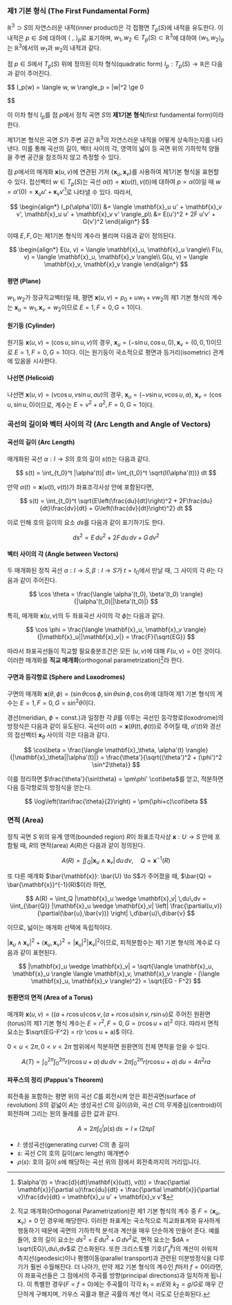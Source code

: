 ### 제1 기본 형식 (The First Fundamental Form)

$\mathbb{R}^3 \supset S$의 자연스러운 내적(inner product)은 각 접평면 $T_p(S)$에 내적을 유도한다. 이 내적은 $p \in S$에 대하여 $\langle \ , \ \rangle_p$로 표기하며, $w_1, w_2 \in T_p(S) \subset \mathbb{R}^3$에 대하여 $\langle w_1, w_2 \rangle_p$는 $\mathbb{R}^3$에서의 $w_1$과 $w_2$의 내적과 같다.

점 $p \in S$에서 $T_p(S)$ 위에 정의된 이차 형식(quadratic form) $I_p: T_p(S) \to \mathbb{R}$은 다음과 같이 주어진다.

$$
I_p(w) = \langle w, w \rangle_p = |w|^2 \ge 0

$$

이 이차 형식 $I_p$를 점 $p$에서 정칙 곡면 $S$의 **제1기본 형식**(first fundamental form)이라 한다.

제1기본 형식은 곡면 $S$가 주변 공간 $\mathbb{R}^3$의 자연스러운 내적을 어떻게 상속하는지를 나타낸다. 이를 통해 곡선의 길이, 벡터 사이의 각, 영역의 넓이 등 곡면 위의 기하학적 양들을 주변 공간을 참조하지 않고 측정할 수 있다.

점 $p$에서의 매개화 $\mathbf{x}(u, v)$에 연관된 기저 $\{\mathbf{x}_u, \mathbf{x}_v\}$를 사용하여 제1기본 형식을 표현할 수 있다. 접선벡터 $w \in T_p(S)$는 곡선 $\alpha(t) = \mathbf{x}(u(t), v(t))$에 대하여 $p = \alpha(0)$일 때 $w = \alpha'(0) = \mathbf{x}_u u' + \mathbf{x}_v v'$[^1]로 나타낼 수 있다. 따라서,

$$
\begin{align*}
I_p(\alpha'(0)) &= \langle \mathbf{x}_u u' + \mathbf{x}_v v', \mathbf{x}_u u' + \mathbf{x}_v v' \rangle_p\\
&= E(u')^2 + 2F u'v' + G(v')^2
\end{align*}
$$

이때 $E, F, G$는 제1기본 형식의 계수라 불리며 다음과 같이 정의된다.

$$
\begin{align*}
E(u, v) = \langle \mathbf{x}_u, \mathbf{x}_u \rangle\\
F(u, v) = \langle \mathbf{x}_u, \mathbf{x}_v \rangle\\
G(u, v) = \langle \mathbf{x}_v, \mathbf{x}_v \rangle
\end{align*}
$$

#### 평면 (Plane)
$w_1, w_2$가 정규직교벡터일 때, 평면 $\mathbf{x}(u,v) = p_0 + u w_1 + v w_2$의 제1 기본 형식의 계수는 $\mathbf{x}_u = w_1, \mathbf{x}_v = w_2$이므로 $E=1, F=0, G=1$이다.

#### 원기둥 (Cylinder)
원기둥 $\mathbf{x}(u, v) = (\cos u, \sin u, v)$의 경우, $\mathbf{x}_u = (-\sin u, \cos u, 0), \mathbf{x}_v = (0,0,1)$이므로 $E=1, F=0, G=1$이다. 이는 원기둥이 국소적으로 평면과 등거리(isometric) 관계에 있음을 시사한다.

#### 나선면 (Helicoid)
나선면 $\mathbf{x}(u, v) = (v \cos u, v \sin u, au)$의 경우, $\mathbf{x}_u = (-v \sin u, v \cos u, a)$, $\mathbf{x}_v = (\cos u, \sin u, 0)$이므로, 계수는 $E = v^2 + a^2, F=0, G=1$이다.

### 곡선의 길이와 벡터 사이의 각 (Arc Length and Angle of Vectors)

#### 곡선의 길이 (Arc Length)
매개화된 곡선 $\alpha: I \to S$의 호의 길이 $s(t)$는 다음과 같다.

$$
s(t) = \int_{t_0}^t |\alpha'(t)| dt= \int_{t_0}^t \sqrt{I(\alpha'(t))} dt
$$

만약 $\alpha(t) = \mathbf{x}(u(t), v(t))$가 좌표조각사상 안에 포함된다면,

$$
s(t) = \int_{t_0}^t \sqrt{E\left(\frac{du}{dt}\right)^2 + 2F\frac{du}{dt}\frac{dv}{dt} + G\left(\frac{dv}{dt}\right)^2} dt
$$

이로 인해 호의 길이의 요소 $ds$를 다음과 같이 표기하기도 한다.

$$
ds^2 = E \,du^2 + 2F \,du \,dv + G \,dv^2
$$

#### 벡터 사이의 각 (Angle between Vectors)

두 매개화된 정칙 곡선 $\alpha: I \to S, \beta: I \to S$가 $t=t_0$에서 만날 때, 그 사이의 각 $\theta$는 다음과 같이 주어진다.

$$
\cos \theta = \frac{\langle \alpha'(t_0), \beta'(t_0) \rangle}{|\alpha'(t_0)||\beta'(t_0)|}
$$

특히, 매개화 $\mathbf{x}(u,v)$의 두 좌표곡선 사이의 각 $\phi$는 다음과 같다.

$$
\cos \phi = \frac{\langle \mathbf{x}_u, \mathbf{x}_v \rangle}{|\mathbf{x}_u||\mathbf{x}_v|} = \frac{F}{\sqrt{EG}}
$$

따라서 좌표곡선들이 직교할 필요충분조건은 모든 $(u,v)$에 대해 $F(u,v)=0$인 것이다. 이러한 매개화를 **직교 매개화**(orthogonal parametrization)[^2]라 한다.

#### 구면과 등각항로 (Sphere and Loxodromes)
구면의 매개화 $\mathbf{x}(\theta, \phi) = (\sin\theta\cos\phi, \sin\theta\sin\phi, \cos\theta)$에 대하여 제1 기본 형식의 계수는 $E=1, F=0, G=\sin^2\theta$이다.

경선(meridian, $\phi = \text{const.}$)과 일정한 각 $\beta$를 이루는 곡선인 등각항로(loxodrome)의 방정식은 다음과 같이 유도된다. 곡선이 $\alpha(t) = \mathbf{x}(\theta(t), \phi(t))$로 주어질 때, $\alpha'(t)$와 경선의 접선벡터 $\mathbf{x}_\theta$ 사이의 각은 다음과 같다.

$$
\cos\beta = \frac{\langle \mathbf{x}_\theta, \alpha'(t) \rangle}{|\mathbf{x}_\theta||\alpha'(t)|} = \frac{\theta'}{\sqrt{(\theta')^2 + (\phi')^2 \sin^2\theta}}
$$

이를 정리하면 $\frac{\theta'}{\sin\theta} = \pm\phi' \cot\beta$를 얻고, 적분하면 다음 등각항로의 방정식을 얻는다.

$$
\log\left(\tan\frac{\theta}{2}\right) = \pm(\phi+c)\cot\beta
$$
### 면적 (Area)

정칙 곡면 $S$ 위의 유계 영역(bounded region) $R$이 좌표조각사상 $\mathbf{x}: U \to S$ 안에 포함될 때, $R$의 면적(area) $A(R)$은 다음과 같이 정의된다.

$$
A(R) = \iint_Q |\mathbf{x}_u \wedge \mathbf{x}_v| \,du\,dv, \quad Q = \mathbf{x}^{-1}(R)
$$

또 다른 매개화 $\bar{\mathbf{x}}: \bar{U} \to S$가 주어졌을 때, $\bar{Q} = \bar{\mathbf{x}}^{-1}(R)$이라 하면, 

$$
A(R) = \iint_Q |\mathbf{x}_u \wedge \mathbf{x}_v| \,du\,dv = \iint_{\bar{Q}} |\mathbf{x}_u \wedge \mathbf{x}_v| \left| \frac{\partial(u,v)}{\partial(\bar{u},\bar{v})} \right| \,d\bar{u}\,d\bar{v}
$$

이므로, 넓이는 매개화 선택에 독립적이다.

$|\mathbf{x}_u \wedge \mathbf{x}_v|^2 + \langle \mathbf{x}_u, \mathbf{x}_v \rangle^2 = |\mathbf{x}_u|^2 |\mathbf{x}_v|^2$이므로, 피적분함수는 제1 기본 형식의 계수로 다음과 같이 표현된다.

$$
|\mathbf{x}_u \wedge \mathbf{x}_v| = \sqrt{\langle \mathbf{x}_u, \mathbf{x}_u \rangle \langle \mathbf{x}_v, \mathbf{x}_v \rangle - (\langle \mathbf{x}_u, \mathbf{x}_v \rangle)^2} = \sqrt{EG - F^2}
$$

#### 원환면의 면적 (Area of a Torus)
매개화 $\mathbf{x}(u, v) = ((a + r \cos u) \cos v, (a + r \cos u) \sin v, r \sin u)$로 주어진 원환면(torus)의 제1 기본 형식 계수는 $E=r^2, F=0, G=(r \cos u + a)^2$ 이다. 따라서 면적 요소는 $\sqrt{EG-F^2} = r(r \cos u + a)$ 이다.

$0 < u < 2\pi, 0 < v < 2\pi$ 범위에서 적분하면 원환면의 전체 면적을 얻을 수 있다.

$$
A(T) = \int_0^{2\pi} \int_0^{2\pi} r(r \cos u + a) \,du\,dv = 2\pi \int_0^{2\pi} r(r \cos u + a) \,du = 4\pi^2 ra
$$

#### 파푸스의 정리 (Pappus's Theorem)

회전축을 포함하는 평면 위의 곡선 $C$를 회전시켜 얻은 회전곡면(surface of revolution) $S$의 겉넓이 $A$는 생성곡선 $C$의 길이($l$)와, 곡선 $C$의 무게중심(centroid)이 회전하며 그리는 원의 둘레를 곱한 값과 같다.

$$
A = 2\pi \int_0^l \rho(s) \, ds = l \times (2\pi\bar{\rho})
$$

* $l$: 생성곡선(generating curve) $C$의 총 길이
* $s$: 곡선 $C$의 호의 길이(arc length) 매개변수
* $\rho(s)$: 호의 길이 $s$에 해당하는 곡선 위의 점에서 회전축까지의 거리입니다.

[^1]: $\alpha'(t) = \frac{d}{dt}\mathbf{x}(u(t), v(t)) = \frac{\partial \mathbf{x}}{\partial u}\frac{du}{dt} + \frac{\partial \mathbf{x}}{\partial v}\frac{dv}{dt} = \mathbf{x}_u u' + \mathbf{x}_v v'$
[^2]: 직교 매개화(Orthogonal Parametrization)란 제1 기본 형식의 계수 중 $F = \langle \mathbf{x}_u, \mathbf{x}_v \rangle = 0$ 인 경우에 해당한다. 이러한 좌표계는 국소적으로 직교좌표계와 유사하게 행동하기 때문에 곡면의 기하학적 분석과 계산을 매우 단순하게 만들어 준다. 예를 들어, 호의 길이 요소는 $ds^2 = E\,du^2 + G\,dv^2$로, 면적 요소는 $dA = \sqrt{EG}\,du\,dv$로 간소화된다. 또한 크리스토펠 기호($\Gamma_{ij}^k$)의 계산이 쉬워져 측지선(geodesic)이나 평행이동(parallel transport)과 관련된 미분방정식을 다루기가 훨씬 수월해진다. 더 나아가, 만약 제2 기본 형식의 계수인 $f$마저 $f=0$이라면, 이 좌표곡선들은 그 점에서의 주곡률 방향(principal directions)과 일치하게 됩니다. 이 특별한 경우($F=f=0$)에는 주곡률이 각각 $k_1 = e/E$와 $k_2 = g/G$로 매우 간단하게 구해지며, 가우스 곡률과 평균 곡률의 계산 역시 극도로 단순화된다.